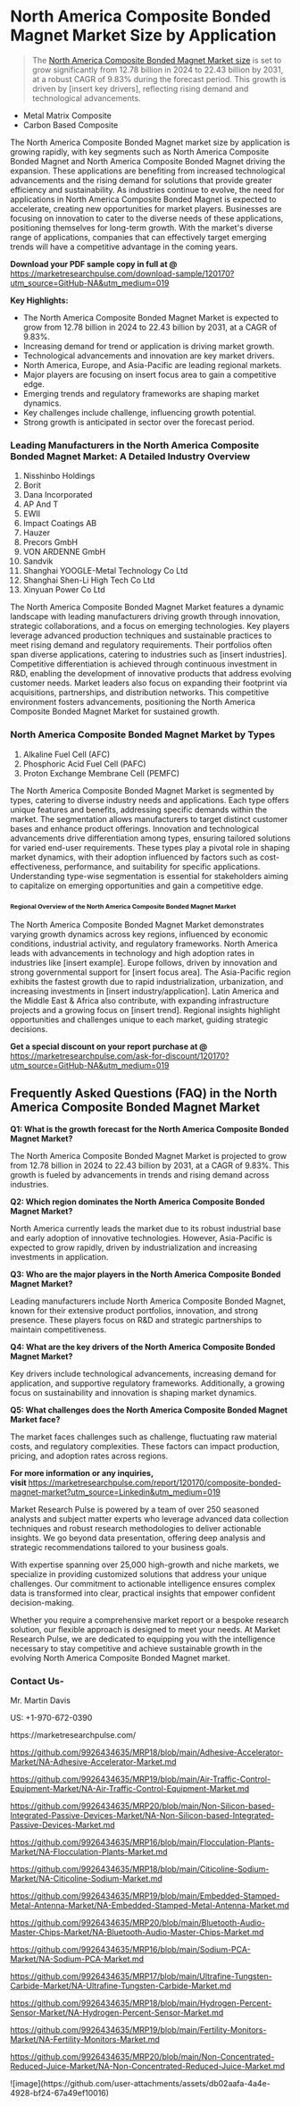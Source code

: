 <h1>North America Composite Bonded Magnet Market&nbsp;Size by Application</h1><blockquote><p>The <a href="https://marketresearchpulse.com/download-sample/120170?utm_source=GitHub-NA&amp;utm_medium=019">North America Composite Bonded Magnet Market size</a> is set to grow significantly from 12.78 billion in 2024 to 22.43 billion by 2031, at a robust CAGR of 9.83% during the forecast period. This growth is driven by [insert key drivers], reflecting rising demand and technological advancements.</p></blockquote><ul><li>Metal Matrix Composite<li> Carbon Based Composite</li></ul><p>The North America Composite Bonded Magnet market size by application is growing rapidly, with key segments such as North America Composite Bonded Magnet and North America Composite Bonded Magnet driving the expansion. These applications are benefiting from increased technological advancements and the rising demand for solutions that provide greater efficiency and sustainability. As industries continue to evolve, the need for applications in North America Composite Bonded Magnet is expected to accelerate, creating new opportunities for market players. Businesses are focusing on innovation to cater to the diverse needs of these applications, positioning themselves for long-term growth. With the market's diverse range of applications, companies that can effectively target emerging trends will have a competitive advantage in the coming years.</p><p><strong>Download your PDF sample copy in full at @ </strong><a href="https://marketresearchpulse.com/download-sample/120170?utm_source=GitHub-NA&amp;utm_medium=019">https://marketresearchpulse.com/download-sample/120170?utm_source=GitHub-NA&amp;utm_medium=019</a></p><p><strong>Key Highlights: </strong></p><ul><li>The North America Composite Bonded Magnet Market is expected to grow from 12.78 billion in 2024 to 22.43 billion by 2031, at a CAGR of 9.83%.</li><li>Increasing demand for trend or application is driving market growth.</li><li>Technological advancements and innovation are key market drivers.</li><li>North America, Europe, and Asia-Pacific are leading regional markets.</li><li>Major players are focusing on insert focus area to gain a competitive edge.</li><li>Emerging trends and regulatory frameworks are shaping market dynamics.</li><li>Key challenges include challenge, influencing growth potential.</li><li>Strong growth is anticipated in sector over the forecast period.</li></ul><h3>Leading Manufacturers in the North America Composite Bonded Magnet Market: A Detailed Industry Overview</h3><ol><li>Nisshinbo Holdings</li><li>Borit</li><li>Dana Incorporated</li><li>AP And T</li><li>EWII</li><li>Impact Coatings AB</li><li>Hauzer</li><li>Precors GmbH</li><li>VON ARDENNE GmbH</li><li>Sandvik</li><li>Shanghai YOOGLE-Metal Technology Co Ltd</li><li>Shanghai Shen-Li High Tech Co Ltd</li><li>Xinyuan Power Co Ltd</li></ol><div class="flex max-w-full flex-col flex-grow"><div class="min-h-8 text-message flex w-full flex-col items-end gap-2 whitespace-normal break-words [.text-message+&amp;]:mt-5" dir="auto" data-message-author-role="assistant" data-message-id="fd8432e4-4910-450d-b182-61b7bfb0a01f" data-message-model-slug="gpt-4o"><div class="flex w-full flex-col gap-1 empty:hidden first:pt-[3px]"><div class="markdown prose w-full break-words dark:prose-invert light"><p>The North America Composite Bonded Magnet Market features a dynamic landscape with leading manufacturers driving growth through innovation, strategic collaborations, and a focus on emerging technologies. Key players leverage advanced production techniques and sustainable practices to meet rising demand and regulatory requirements. Their portfolios often span diverse applications, catering to industries such as [insert industries]. Competitive differentiation is achieved through continuous investment in R&amp;D, enabling the development of innovative products that address evolving customer needs. Market leaders also focus on expanding their footprint via acquisitions, partnerships, and distribution networks. This competitive environment fosters advancements, positioning the North America Composite Bonded Magnet Market for sustained growth.</p></div></div></div></div><h3>North America Composite Bonded Magnet Market by Types</h3><ol><li>Alkaline Fuel Cell (AFC)<li> Phosphoric Acid Fuel Cell (PAFC)<li> Proton Exchange Membrane Cell (PEMFC)</li></ol><div class="flex max-w-full flex-col flex-grow"><div class="min-h-8 text-message flex w-full flex-col items-end gap-2 whitespace-normal break-words [.text-message+&amp;]:mt-5" dir="auto" data-message-author-role="assistant" data-message-id="084470be-0bb7-4664-bddf-5156b4f41249" data-message-model-slug="gpt-4o-mini"><div class="flex w-full flex-col gap-1 empty:hidden first:pt-[3px]"><div class="markdown prose w-full break-words dark:prose-invert light"><p>The North America Composite Bonded Magnet Market is segmented by types, catering to diverse industry needs and applications. Each type offers unique features and benefits, addressing specific demands within the market. The segmentation allows manufacturers to target distinct customer bases and enhance product offerings. Innovation and technological advancements drive differentiation among types, ensuring tailored solutions for varied end-user requirements. These types play a pivotal role in shaping market dynamics, with their adoption influenced by factors such as cost-effectiveness, performance, and suitability for specific applications. Understanding type-wise segmentation is essential for stakeholders aiming to capitalize on emerging opportunities and gain a competitive edge.</p></div></div></div></div><h3><span style="font-size: 11px;">Regional Overview of the North America Composite Bonded Magnet Market</span></h3><div class="flex max-w-full flex-col flex-grow"><div class="min-h-8 text-message flex w-full flex-col items-end gap-2 whitespace-normal break-words [.text-message+&amp;]:mt-5" dir="auto" data-message-author-role="assistant" data-message-id="e9038762-ce64-4e30-91c9-9bd413514231" data-message-model-slug="gpt-4o-mini"><div class="flex w-full flex-col gap-1 empty:hidden first:pt-[3px]"><div class="markdown prose w-full break-words dark:prose-invert light"><p>The North America Composite Bonded Magnet Market demonstrates varying growth dynamics across key regions, influenced by economic conditions, industrial activity, and regulatory frameworks. North America leads with advancements in technology and high adoption rates in industries like [insert example]. Europe follows, driven by innovation and strong governmental support for [insert focus area]. The Asia-Pacific region exhibits the fastest growth due to rapid industrialization, urbanization, and increasing investments in [insert industry/application]. Latin America and the Middle East &amp; Africa also contribute, with expanding infrastructure projects and a growing focus on [insert trend]. Regional insights highlight opportunities and challenges unique to each market, guiding strategic decisions.</p></div></div></div></div><p><strong>Get a special discount on your report purchase at @ </strong><a href="https://marketresearchpulse.com/ask-for-discount/120170?utm_source=GitHub-NA&amp;utm_medium=019">https://marketresearchpulse.com/ask-for-discount/120170?utm_source=GitHub-NA&amp;utm_medium=019</a></p><h2>Frequently Asked Questions (FAQ) in the North America Composite Bonded Magnet Market</h2><p><strong>Q1: What is the growth forecast for the North America Composite Bonded Magnet Market?</strong></p><p>The North America Composite Bonded Magnet Market is projected to grow from 12.78 billion in 2024 to 22.43 billion by 2031, at a CAGR of 9.83%. This growth is fueled by advancements in trends and rising demand across industries.</p><p><strong>Q2: Which region dominates the North America Composite Bonded Magnet Market?</strong></p><p>North America currently leads the market due to its robust industrial base and early adoption of innovative technologies. However, Asia-Pacific is expected to grow rapidly, driven by industrialization and increasing investments in application.</p><p><strong>Q3: Who are the major players in the North America Composite Bonded Magnet Market?</strong></p><p>Leading manufacturers include North America Composite Bonded Magnet, known for their extensive product portfolios, innovation, and strong presence. These players focus on R&amp;D and strategic partnerships to maintain competitiveness.</p><p><strong>Q4: What are the key drivers of the North America Composite Bonded Magnet Market?</strong></p><p>Key drivers include technological advancements, increasing demand for application, and supportive regulatory frameworks. Additionally, a growing focus on sustainability and innovation is shaping market dynamics.</p><p><strong>Q5: What challenges does the North America Composite Bonded Magnet Market face?</strong></p><p>The market faces challenges such as challenge, fluctuating raw material costs, and regulatory complexities. These factors can impact production, pricing, and adoption rates across regions.</p><p><strong>For more information or any inquiries, visit&nbsp;</strong><a href="https://marketresearchpulse.com/report/120170/composite-bonded-magnet-market?utm_source=Linkedin&utm_medium=019">https://marketresearchpulse.com/report/120170/composite-bonded-magnet-market?utm_source=Linkedin&utm_medium=019</a></p><p>Market Research Pulse is powered by a team of over 250 seasoned analysts and subject matter experts who leverage advanced data collection techniques and robust research methodologies to deliver actionable insights. We go beyond data presentation, offering deep analysis and strategic recommendations tailored to your business goals.</p><p>With expertise spanning over 25,000 high-growth and niche markets, we specialize in providing customized solutions that address your unique challenges. Our commitment to actionable intelligence ensures complex data is transformed into clear, practical insights that empower confident decision-making.</p><p>Whether you require a comprehensive market report or a bespoke research solution, our flexible approach is designed to meet your needs. At Market Research Pulse, we are dedicated to equipping you with the intelligence necessary to stay competitive and achieve sustainable growth in the evolving North America Composite Bonded Magnet market.</p><h3><strong>Contact Us-</strong></h3><p>Mr. Martin Davis</p><p>US: +1-970-672-0390</p><p>https://marketresearchpulse.com/</p><p><a href="https://github.com/9926434635/MRP18/blob/main/Adhesive-Accelerator-Market/NA-Adhesive-Accelerator-Market.md">https://github.com/9926434635/MRP18/blob/main/Adhesive-Accelerator-Market/NA-Adhesive-Accelerator-Market.md</a></p><p><a href="https://github.com/9926434635/MRP19/blob/main/Air-Traffic-Control-Equipment-Market/NA-Air-Traffic-Control-Equipment-Market.md">https://github.com/9926434635/MRP19/blob/main/Air-Traffic-Control-Equipment-Market/NA-Air-Traffic-Control-Equipment-Market.md</a></p><p><a href="https://github.com/9926434635/MRP20/blob/main/Non-Silicon-based-Integrated-Passive-Devices-Market/NA-Non-Silicon-based-Integrated-Passive-Devices-Market.md">https://github.com/9926434635/MRP20/blob/main/Non-Silicon-based-Integrated-Passive-Devices-Market/NA-Non-Silicon-based-Integrated-Passive-Devices-Market.md</a></p><p><a href="https://github.com/9926434635/MRP16/blob/main/Flocculation-Plants-Market/NA-Flocculation-Plants-Market.md">https://github.com/9926434635/MRP16/blob/main/Flocculation-Plants-Market/NA-Flocculation-Plants-Market.md</a></p><p><a href="https://github.com/9926434635/MRP18/blob/main/Citicoline-Sodium-Market/NA-Citicoline-Sodium-Market.md">https://github.com/9926434635/MRP18/blob/main/Citicoline-Sodium-Market/NA-Citicoline-Sodium-Market.md</a></p><p><a href="https://github.com/9926434635/MRP19/blob/main/Embedded-Stamped-Metal-Antenna-Market/NA-Embedded-Stamped-Metal-Antenna-Market.md">https://github.com/9926434635/MRP19/blob/main/Embedded-Stamped-Metal-Antenna-Market/NA-Embedded-Stamped-Metal-Antenna-Market.md</a></p><p><a href="https://github.com/9926434635/MRP20/blob/main/Bluetooth-Audio-Master-Chips-Market/NA-Bluetooth-Audio-Master-Chips-Market.md">https://github.com/9926434635/MRP20/blob/main/Bluetooth-Audio-Master-Chips-Market/NA-Bluetooth-Audio-Master-Chips-Market.md</a></p><p><a href="https://github.com/9926434635/MRP16/blob/main/Sodium-PCA-Market/NA-Sodium-PCA-Market.md">https://github.com/9926434635/MRP16/blob/main/Sodium-PCA-Market/NA-Sodium-PCA-Market.md</a></p><p><a href="https://github.com/9926434635/MRP17/blob/main/Ultrafine-Tungsten-Carbide-Market/NA-Ultrafine-Tungsten-Carbide-Market.md">https://github.com/9926434635/MRP17/blob/main/Ultrafine-Tungsten-Carbide-Market/NA-Ultrafine-Tungsten-Carbide-Market.md</a></p><p><a href="https://github.com/9926434635/MRP18/blob/main/Hydrogen-Percent-Sensor-Market/NA-Hydrogen-Percent-Sensor-Market.md">https://github.com/9926434635/MRP18/blob/main/Hydrogen-Percent-Sensor-Market/NA-Hydrogen-Percent-Sensor-Market.md</a></p><p><a href="https://github.com/9926434635/MRP19/blob/main/Fertility-Monitors-Market/NA-Fertility-Monitors-Market.md">https://github.com/9926434635/MRP19/blob/main/Fertility-Monitors-Market/NA-Fertility-Monitors-Market.md</a></p><p><a href="https://github.com/9926434635/MRP20/blob/main/Non-Concentrated-Reduced-Juice-Market/NA-Non-Concentrated-Reduced-Juice-Market.md">https://github.com/9926434635/MRP20/blob/main/Non-Concentrated-Reduced-Juice-Market/NA-Non-Concentrated-Reduced-Juice-Market.md</a></p>
![image](https://github.com/user-attachments/assets/db02aafa-4a4e-4928-bf24-67a49ef10016)
